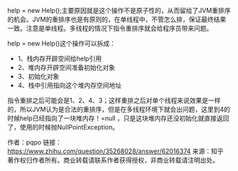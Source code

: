 


help = new Help();主要原因就是这个操作不是原子性的，从而留给了JVM重排序的机会。JVM的重排序也是有原则的，在单线程中，不管怎么排，保证最终结果一致。注意是单线程。多线程的情况下指令重排序就会给程序员带来问题。

help = new Help()这个操作可以拆成：

- 1、栈内存开辟空间给help引用
- 2、堆内存开辟空间准备初始化对象
- 3、初始化对象
- 4、栈中引用指向这个堆内存空间地址

指令重排之后可能会是1、2、4、3；这样重排之后对单个线程来说效果是一样的，所以JVM认为是合法的重排序，但是在多线程环境下就会出问题，这里到4的时候help已经指向了一块堆内存！=null ，只是这块堆内存还没初始化就直接返回了，使用的时候抛NullPointException。

作者：pqpo
链接：https://www.zhihu.com/question/35268028/answer/62016374
来源：知乎
著作权归作者所有。商业转载请联系作者获得授权，非商业转载请注明出处。